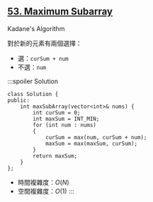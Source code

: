 ## [53\. Maximum Subarray](https://leetcode.com/problems/maximum-subarray/)

Kadane's Algorithm

對於新的元素有兩個選擇：
- 選：`curSum + num`
- 不選：`num`

:::spoiler Solution
```cpp=
class Solution {
public:
    int maxSubArray(vector<int>& nums) {
        int curSum = 0;
        int maxSum = INT_MIN;
        for (int num : nums)
        {
            curSum = max(num, curSum + num);
            maxSum = max(maxSum, curSum);
        }
        return maxSum;
    }
};
```

- 時間複雜度：$O(N)$
- 空間複雜度：$O(1)$
:::

